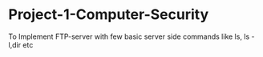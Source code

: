 # Project-1-Computer-Security
To Implement FTP-server with few basic server side commands like ls, ls -l,dir etc
